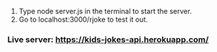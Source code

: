 1. Type node server.js in the terminal to start the server.
2. Go to localhost:3000/rjoke to test it out.
### Live server: https://kids-jokes-api.herokuapp.com/
